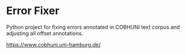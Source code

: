 Error Fixer
===========

Python project for fixing errors annotated in COBHUNI text corpus and adjusting all offset annotations.

https://www.cobhuni.uni-hamburg.de/
